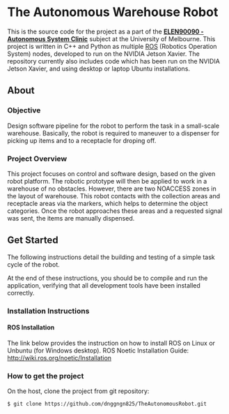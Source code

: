 # The Autonomous Warehouse Robot

This is the source code for the project as a part of the **[ELEN90090 - Autonomous System Clinic](https://handbook.unimelb.edu.au/subjects/elen90090)** subject at the University of Melbourne. This project is written in C++ and Python as multiple [ROS](https://www.ros.org/) (Robotics Operation System) nodes, developed to run on the NVIDIA Jetson Xavier. The repository currently also includes code which has been run on the NVIDIA Jetson Xavier, and using desktop or laptop Ubuntu installations.

## About
### Objective
Design software pipeline for the robot to perform the task in a small-scale warehouse. Basically, the robot is required to maneuver to a dispenser for picking up items and to a receptacle for droping off.

### Project Overview
This project focuses on control and software design, based on the given robot platform. The robotic prototype will then be applied to work in a warehouse of no obstacles. However, there are two NOACCESS zones in the layout of warehouse. This robot contacts with the collection areas and receptacle areas via the markers, which helps to determine the object categories. Once the robot approaches these areas and a requested signal was sent, the items are manually dispensed.

## Get Started
The following instructions detail the building and testing of a simple task cycle of the robot.

At the end of these instructions, you should be to compile and run the application, verifying that all development tools have been installed correctly.

### Installation Instructions

#### ROS Installation
The link below provides the instruction on how to install ROS on Linux or Unbuntu (for Windows desktop).
ROS Noetic Installation Guide: http://wiki.ros.org/noetic/Installation

### How to get the project
On the host, clone the project from git repository:
```bash
$ git clone https://github.com/dnggngn825/TheAutonomousRobot.git
```
